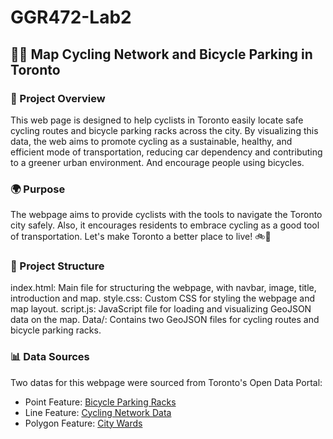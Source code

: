 # GGR472-Lab2
## 🚴‍♂️ Map Cycling Network and Bicycle Parking in Toronto

### 🌟 Project Overview
This web page is designed to help cyclists in Toronto easily locate safe cycling routes and bicycle parking racks across the city. By visualizing this data, the web aims to promote cycling as a sustainable, healthy, and efficient mode of transportation, reducing car dependency and contributing to a greener urban environment. And encourage people using bicycles.

### 🌍 Purpose
The webpage aims to provide cyclists with the tools to navigate the Toronto city safely. Also, it encourages residents to embrace cycling as a good tool of transportation. Let's make Toronto a better place to live! 🚲💨



### 📁 Project Structure
index.html: Main file for structuring the webpage, with navbar, image, title, introduction and map.
style.css: Custom CSS for styling the webpage and map layout.
script.js: JavaScript file for loading and visualizing GeoJSON data on the map.
Data/: Contains two GeoJSON files for cycling routes and bicycle parking racks.


### 📊 Data Sources
Two datas for this webpage were sourced from Toronto's Open Data Portal:

- Point Feature: [Bicycle Parking Racks](https://open.toronto.ca/dataset/bicycle-parking-racks/)
- Line Feature: [Cycling Network Data](https://open.toronto.ca/dataset/cycling-network/)
- Polygon Feature: [City Wards](https://open.toronto.ca/dataset/city-wards/)
